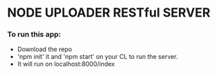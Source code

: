# NODE UPLOADER RESTful SERVER
### To run this app:
- Download the repo 
- 'npm init' it and 'npm start' on your CL to run the server. 
- It will run on localhost:8000/index